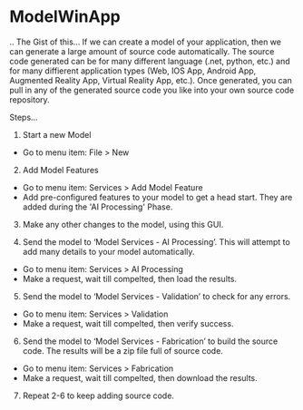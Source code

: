 # ModelWinApp
..
The Gist of this...
If we can create a model of your application, then we can generate a large amount of source code automatically. The source code generated can be for many different language (.net, python, etc.) and for many diffierent application types (Web, IOS App, Android App, Augmented Reality App, Virtual Reality App, etc.). Once generated, you can pull in any of the generated source code you like into your own source code repository. 

Steps...

1. Start a new Model
- Go to menu item: File > New

2. Add Model Features 
- Go to menu item: Services > Add Model Feature
- Add pre-configured features to your model to get a head start. They are added during the 'AI Processing' Phase.

3. Make any other changes to the model, using this GUI.

4. Send the model to ‘Model Services - AI Processing’. This will attempt to add many details to your model automatically.
- Go to menu item: Services > AI Processing
- Make a request, wait till compelted, then load the results.

5. Send the model to ‘Model Services - Validation’ to check for any errors.
- Go to menu item: Services > Validation
- Make a request, wait till compelted, then verify success.

6. Send the model to ‘Model Services - Fabrication’ to build the source code. The results will be a zip file full of source code.
- Go to menu item: Services > Fabrication
- Make a request, wait till compelted, then download the results. 

7. Repeat 2-6 to keep adding source code.


 